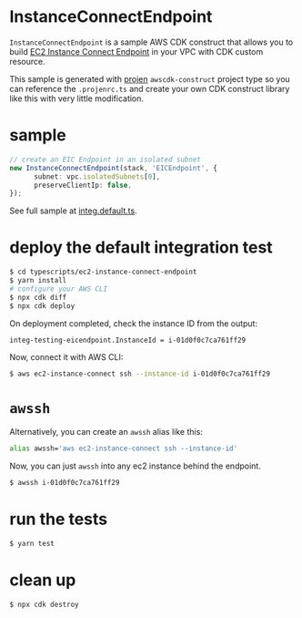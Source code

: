 # InstanceConnectEndpoint 

`InstanceConnectEndpoint` is a sample AWS CDK construct that allows you to build [EC2 Instance Connect Endpoint](https://docs.aws.amazon.com/AWSEC2/latest/UserGuide/connect-using-eice.html) in your VPC with CDK custom resource.

This sample is generated with [projen](https://github.com/projen/projen) `awscdk-construct` project type so you can reference the `.projenrc.ts` and create your own CDK construct library like this with very little modification.

# sample

```ts
// create an EIC Endpoint in an isolated subnet
new InstanceConnectEndpoint(stack, 'EICEndpoint', {
      subnet: vpc.isolatedSubnets[0],
      preserveClientIp: false,
});
```

See full sample at [integ.default.ts](./src/integ.default.ts).

# deploy the default integration test

```sh
$ cd typescripts/ec2-instance-connect-endpoint
$ yarn install
# configure your AWS CLI
$ npx cdk diff
$ npx cdk deploy
```

On deployment completed, check the instance ID from the output:

```
integ-testing-eicendpoint.InstanceId = i-01d0f0c7ca761ff29
```

Now, connect it with AWS CLI:

```sh
$ aws ec2-instance-connect ssh --instance-id i-01d0f0c7ca761ff29
```

# `awssh`

Alternatively, you can create an `awssh` alias like this:

```sh
alias awssh='aws ec2-instance-connect ssh --instance-id'
```

Now, you can just `awssh` into any ec2 instance behind the endpoint.

```sh
$ awssh i-01d0f0c7ca761ff29
```

# run the tests

```sh
$ yarn test
```

# clean up

```sh
$ npx cdk destroy
```
